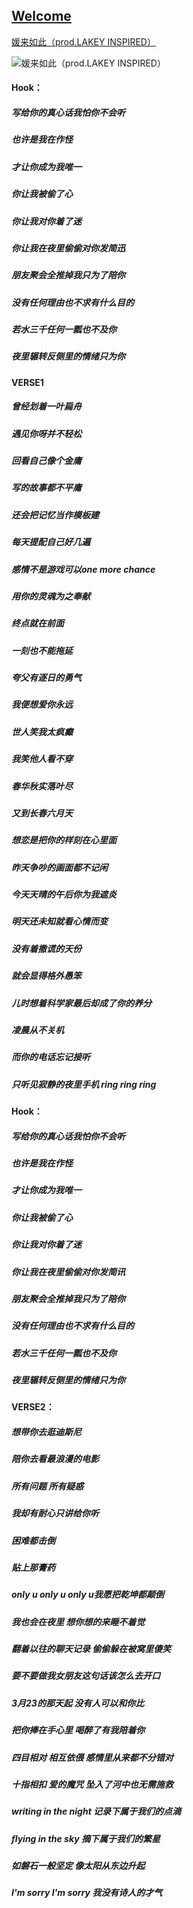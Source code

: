 ## [Welcome  ](https://zkeq.github.io/zkeq/%C2%B7index.htm)

[媛来如此（prod.LAKEY INSPIRED）](https://music.163.com/#/song?id=1386617144)

![媛来如此（prod.LAKEY INSPIRED）](http://p2.music.126.net/YqmBePdnihH4u1nmVazu3A==/109951164322518577.jpg?param=66y66 "媛来如此（prod.LAKEY INSPIRED）")

#### Hook：
##### 写给你的真心话我怕你不会听
##### 也许是我在作怪
##### 才让你成为我唯一
##### 你让我被偷了心
##### 你让我对你着了迷
##### 你让我在夜里偷偷对你发简迅
##### 朋友聚会全推掉我只为了陪你
##### 没有任何理由也不求有什么目的
##### 若水三千任何一瓢也不及你
##### 夜里辗转反侧里的情绪只为你

#### VERSE1
##### 曾经划着一叶扁舟
##### 遇见你呀并不轻松
##### 回看自己像个金庸
##### 写的故事都不平庸
##### 还会把记忆当作模板建
##### 每天提配自己好几遍
##### 感情不是游戏可以one more chance
##### 用你的灵魂为之奉献
##### 终点就在前面
##### 一刻也不能拖延
##### 夸父有逐日的勇气
##### 我便想爱你永远
##### 世人笑我太疯癫
##### 我笑他人看不穿
##### 春华秋实落叶尽
##### 又到长春六月天
##### 想恋是把你的样刻在心里面
##### 昨天争吵的画面都不记闲
##### 今天天晴的午后你为我遮炎
##### 明天还未知就看心情而变
##### 没有着撒谎的天份
##### 就会显得格外愚笨
##### 儿时想着科学家最后却成了你的养分
##### 凌晨从不关机
##### 而你的电话忘记接听
##### 只听见寂静的夜里手机 ring ring ring

#### Hook：
##### 写给你的真心话我怕你不会听
##### 也许是我在作怪
##### 才让你成为我唯一
##### 你让我被偷了心
##### 你让我对你着了迷
##### 你让我在夜里偷偷对你发简讯
##### 朋友聚会全推掉我只为了陪你
##### 没有任何理由也不求有什么目的
##### 若水三千任何一瓢也不及你
##### 夜里辗转反侧里的情绪只为你

#### VERSE2：
##### 想带你去逛迪斯尼
##### 陪你去看最浪漫的电影
##### 所有问题 所有疑惑
##### 我却有耐心只讲给你听
##### 困难都击倒
##### 贴上那膏药
##### only u only u only u我愿把乾坤都颠倒
##### 我也会在夜里 想你想的来睡不着觉
##### 翻着以往的聊天记录 偷偷躲在被窝里傻笑
##### 要不要做我女朋友这句话该怎么去开口
##### 3月23的那天起 没有人可以和你比
##### 把你捧在手心里 喝醉了有我陪着你
##### 四目相对 相互依偎 感情里从来都不分错对
##### 十指相扣 爱的魔咒 坠入了河中也无需施救
##### writing in the night 记录下属于我们的点滴
##### flying in the sky   摘下属于我们的繁星
##### 如磐石一般坚定  像太阳从东边升起
##### I'm sorry I'm sorry 我没有诗人的才气








<audio id="bgmMusic" src="http://music.163.com/song/media/outer/url?id=1386617144.mp3" preload="auto" type="audio/mp3" autoplay loop></audio>
